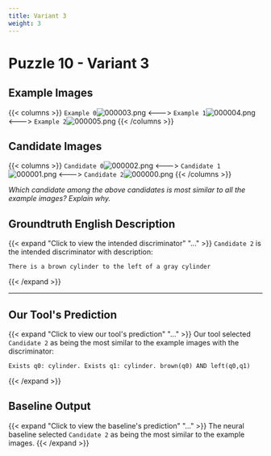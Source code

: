 ```yaml
---
title: Variant 3
weight: 3
---
```


# Puzzle 10 - Variant 3

## Example Images
{{< columns >}}
`Example 0`![000003.png](/clevr-variants/alternate-color/fovariant-3/render/images/CLEVR_val_000003.png)
<--->
`Example 1`![000004.png](/clevr-variants/alternate-color/fovariant-3/render/images/CLEVR_val_000004.png)
<--->
`Example 2`![000005.png](/clevr-variants/alternate-color/fovariant-3/render/images/CLEVR_val_000005.png)
{{< /columns >}}

## Candidate Images
{{< columns >}}
`Candidate 0`![000002.png](/clevr-variants/alternate-color/fovariant-3/render/images/CLEVR_val_000002.png)
<--->
`Candidate 1`![000001.png](/clevr-variants/alternate-color/fovariant-3/render/images/CLEVR_val_000001.png)
<--->
`Candidate 2`![000000.png](/clevr-variants/alternate-color/fovariant-3/render/images/CLEVR_val_000000.png)
{{< /columns >}}

*Which candidate among the above candidates is most similar to all the example images? Explain why.*

## Groundtruth English Description

{{< expand "Click to view the intended discriminator" "..." >}}
`Candidate 2` is the intended discriminator with description:
```plaintext 
There is a brown cylinder to the left of a gray cylinder
```
{{< /expand >}}

---



## Our Tool's Prediction

{{< expand "Click to view our tool's prediction" "..." >}}
Our tool selected `Candidate 2` as being the most similar to the example images with the discriminator:
```plaintext
Exists q0: cylinder. Exists q1: cylinder. brown(q0) AND left(q0,q1)
```
{{< /expand >}}



## Baseline Output

{{< expand "Click to view the baseline's prediction" "..." >}}
The neural baseline selected `Candidate 2` as being the most similar to the example images.
{{< /expand >}}

